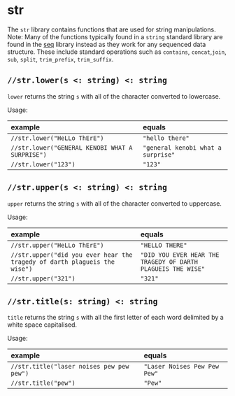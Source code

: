 # str

The `str` library contains functions that are used for string manipulations. Note: Many of the functions typically found in a `string` standard library are found in the [seq](./std-seq) library instead as they work for any sequenced data structure. These include standard operations such as `contains`, `concat`,`join`, `sub`, `split`, `trim_prefix`, `trim_suffix`.

## `//str.lower(s <: string) <: string`

`lower` returns the string `s` with all of the character converted to lowercase.

Usage:

| example | equals |
|:-|:-|
| `//str.lower("HeLLo ThErE")` | `"hello there"` |
| `//str.lower("GENERAL KENOBI WHAT A SURPRISE")` | `"general kenobi what a surprise"` |
| `//str.lower("123")` | `"123"` |

## `//str.upper(s <: string) <: string`

`upper` returns the string `s` with all of the character converted to uppercase.

Usage:

| example | equals |
|:-|:-|
| `//str.upper("HeLLo ThErE")` | `"HELLO THERE"` |
| `//str.upper("did you ever hear the tragedy of darth plagueis the wise")` | `"DID YOU EVER HEAR THE TRAGEDY OF DARTH PLAGUEIS THE WISE"` |
| `//str.upper("321")` | `"321"` |

## `//str.title(s: string) <: string`

`title` returns the string `s` with all the first letter of each word delimited by
a white space capitalised.

Usage:

| example | equals |
|:-|:-|
| `//str.title("laser noises pew pew pew")` | `"Laser Noises Pew Pew Pew"` |
| `//str.title("pew")` | `"Pew"` |
